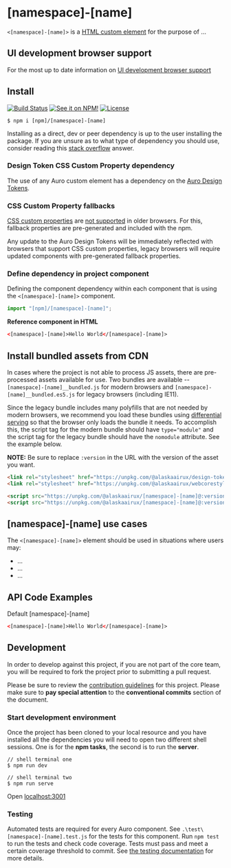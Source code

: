 # [namespace]-[name]

`<[namespace]-[name]>` is a [HTML custom element](https://developer.mozilla.org/en-US/docs/Web/Web_Components/Using_custom_elements) for the purpose of ...

## UI development browser support

For the most up to date information on [UI development browser support](https://auro.alaskaair.com/support/browsersSupport)

## Install

[![Build Status](https://img.shields.io/github/workflow/status/AlaskaAirlines/[namespace]-[name]/Test%20and%20publish?branch=master&style=for-the-badge)](https://github.com/AlaskaAirlines/[namespace]-[name]/actions?query=workflow%3A%22test+and+publish%22)
[![See it on NPM!](https://img.shields.io/npm/v/[npm]/[namespace]-[name]?style=for-the-badge&color=orange)](https://www.npmjs.com/package/[npm]/[namespace]-[name])
[![License](https://img.shields.io/npm/l/[npm]/[namespace]-[name]?color=blue&style=for-the-badge)](https://www.apache.org/licenses/LICENSE-2.0)

```shell
$ npm i [npm]/[namespace]-[name]
```

Installing as a direct, dev or peer dependency is up to the user installing the package. If you are unsure as to what type of dependency you should use, consider reading this [stack overflow](https://stackoverflow.com/questions/18875674/whats-the-difference-between-dependencies-devdependencies-and-peerdependencies) answer.

### Design Token CSS Custom Property dependency

The use of any Auro custom element has a dependency on the [Auro Design Tokens](https://auro.alaskaair.com/getting-started/developers/design-tokens).

### CSS Custom Property fallbacks

[CSS custom properties](https://developer.mozilla.org/en-US/docs/Web/CSS/Using_CSS_custom_properties) are [not supported](https://auro.alaskaair.com/support/custom-properties) in older browsers. For this, fallback properties are pre-generated and included with the npm.

Any update to the Auro Design Tokens will be immediately reflected with browsers that support CSS custom properties, legacy browsers will require updated components with pre-generated fallback properties.

### Define dependency in project component

Defining the component dependency within each component that is using the `<[namespace]-[name]>` component.

```javascript
import "[npm]/[namespace]-[name]";
```

**Reference component in HTML**

```html
<[namespace]-[name]>Hello World</[namespace]-[name]>
```

## Install bundled assets from CDN

In cases where the project is not able to process JS assets, there are pre-processed assets available for use. Two bundles are available -- `[namespace]-[name]__bundled.js` for modern browsers and `[namespace]-[name]__bundled.es5.js` for legacy browsers (including IE11).

Since the legacy bundle includes many polyfills that are not needed by modern browsers, we recommend you load these bundles using [differential serving](https://philipwalton.com/articles/deploying-es2015-code-in-production-today/) so that the browser only loads the bundle it needs. To accomplish this, the script tag for the modern bundle should have `type="module"` and the script tag for the legacy bundle should have the `nomodule` attribute. See the example below.

**NOTE:** Be sure to replace `:version` in the URL with the version of the asset you want.

```html
<link rel="stylesheet" href="https://unpkg.com/@alaskaairux/design-tokens@:version/dist/tokens/CSSTokenProperties.css" />
<link rel="stylesheet" href="https://unpkg.com/@alaskaairux/webcorestylesheets@:version/dist/bundled/baseline.css" />

<script src="https://unpkg.com/@alaskaairux/[namespace]-[name]@:version/dist/[namespace]-[name]__bundled.js" type="module"></script>
<script src="https://unpkg.com/@alaskaairux/[namespace]-[name]@:version/dist/[namespace]-[name]__bundled.es5.js" nomodule></script>
```

## [namespace]-[name] use cases

The `<[namespace]-[name]>` element should be used in situations where users may:

* ...
* ...
* ...

## API Code Examples

Default [namespace]-[name]

```html
<[namespace]-[name]>Hello World</[namespace]-[name]>
```

## Development

In order to develop against this project, if you are not part of the core team, you will be required to fork the project prior to submitting a pull request.

Please be sure to review the [contribution guidelines](https://auro.alaskaair.com/getting-started/developers/contributing) for this project. Please make sure to **pay special attention** to the **conventional commits** section of the document.

### Start development environment

Once the project has been cloned to your local resource and you have installed all the dependencies you will need to open two different shell sessions. One is for the **npm tasks**, the second is to run the **server**.

```shell
// shell terminal one
$ npm run dev

// shell terminal two
$ npm run serve
```

Open [localhost:3001](http://localhost:3001/)

### Testing
Automated tests are required for every Auro component. See `.\test\[namespace]-[name].test.js` for the tests for this component. Run `npm test` to run the tests and check code coverage. Tests must pass and meet a certain coverage threshold to commit. See [the testing documentation](https://auro.alaskaair.com/support/tests) for more details.
